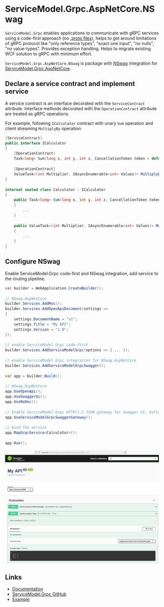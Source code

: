 # ServiceModel.Grpc.AspNetCore.NSwag

`ServiceModel.Grpc` enables applications to communicate with gRPC services using a code-first approach (no [.proto files](https://learn.microsoft.com/en-us/aspnet/core/grpc/basics#proto-file)), helps to get around limitations of gRPC protocol like "only reference types", "exact one input", "no nulls", "no value-types". Provides exception handling. Helps to migrate existing WCF solution to gRPC with minimum effort.

`ServiceModel.Grpc.AspNetCore.NSwag` is package with [NSwag](https://github.com/RicoSuter/NSwag) integration for [ServiceModel.Grpc.AspNetCore](https://www.nuget.org/packages/ServiceModel.Grpc.AspNetCore).

## Declare a service contract and implement service

A service contract is an interface decorated with the `ServiceContract` attribute. Interface methods decorated with the `OperationContract` attribute are treated as gRPC operations.

For example, following `ICalculator` contract with unary `Sum` operation and client streaming `MultiplyBy` operation:

```csharp
[ServiceContract]
public interface ICalculator
{
    [OperationContract]
    Task<long> Sum(long x, int y, int z, CancellationToken token = default);

    [OperationContract]
    ValueTask<(int Multiplier, IAsyncEnumerable<int> Values)> MultiplyBy(IAsyncEnumerable<int> values, int multiplier, CancellationToken token = default);
}

internal sealed class Calculator : ICalculator
{
    public Task<long> Sum(long x, int y, int z, CancellationToken token)
    {
        ...
    }

    public ValueTask<(int Multiplier, IAsyncEnumerable<int> Values)> MultiplyBy(IAsyncEnumerable<int> values, int multiplier, CancellationToken token)
    {
        ...
    }
}
```

## Configure NSwag

Enable ServiceModel.Grpc code-first and NSwag integration, add service to the routing pipeline.

```csharp
var builder = WebApplication.CreateBuilder();

// NSwag.AspNetCore
builder.Services.AddMvc();
builder.Services.AddOpenApiDocument(settings =>
{
    settings.DocumentName = "v1";
    settings.Title = "My API";
    settings.Version = "1.0";
});

// enable ServiceModel.Grpc code-first
builder.Services.AddServiceModelGrpc(options => { ... });

// enable ServiceModel.Grpc integration for NSwag.AspNetCore
builder.Services.AddServiceModelGrpcSwagger();

var app = builder.Build();

// NSwag.AspNetCore
app.UseOpenApi();
app.UseSwaggerUi();
app.UseReDoc();

// Enable ServiceModel.Grpc HTTP/1.1 JSON gateway for Swagger UI, button "Try it out"
app.UseServiceModelGrpcSwaggerGateway();

// bind the service
app.MapGrpcService<Calculator>();

app.Run();
```

![UI demo](https://raw.githubusercontent.com/max-ieremenko/ServiceModel.Grpc/master/Sources/ServiceModel.Grpc.AspNetCore.NSwag/readme-swagger-ui.png)

## Links

- [Documentation](https://max-ieremenko.github.io/ServiceModel.Grpc)
- [ServiceModel.Grpc GitHub](https://github.com/max-ieremenko/ServiceModel.Grpc)
- [Example](https://github.com/max-ieremenko/ServiceModel.Grpc/tree/master/Examples/Swagger)
